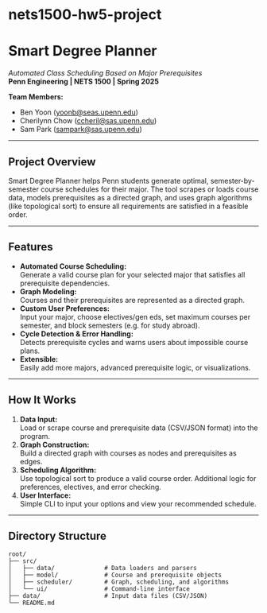 # nets1500-hw5-project

# Smart Degree Planner

_Automated Class Scheduling Based on Major Prerequisites_  
**Penn Engineering | NETS 1500 | Spring 2025**

**Team Members:**  
- Ben Yoon (yoonb@seas.upenn.edu)  
- Cherilynn Chow (ccheril@sas.upenn.edu)  
- Sam Park (sampark@sas.upenn.edu)

---

## Project Overview

Smart Degree Planner helps Penn students generate optimal, semester-by-semester course schedules for their major. The tool scrapes or loads course data, models prerequisites as a directed graph, and uses graph algorithms (like topological sort) to ensure all requirements are satisfied in a feasible order.

---

## Features

- **Automated Course Scheduling:**  
  Generate a valid course plan for your selected major that satisfies all prerequisite dependencies.
- **Graph Modeling:**  
  Courses and their prerequisites are represented as a directed graph.
- **Custom User Preferences:**  
  Input your major, choose electives/gen eds, set maximum courses per semester, and block semesters (e.g. for study abroad).
- **Cycle Detection & Error Handling:**  
  Detects prerequisite cycles and warns users about impossible course plans.
- **Extensible:**  
  Easily add more majors, advanced prerequisite logic, or visualizations.

---

## How It Works

1. **Data Input:**  
   Load or scrape course and prerequisite data (CSV/JSON format) into the program.
2. **Graph Construction:**  
   Build a directed graph with courses as nodes and prerequisites as edges.
3. **Scheduling Algorithm:**  
   Use topological sort to produce a valid course order. Additional logic for preferences, electives, and error checking.
4. **User Interface:**  
   Simple CLI to input your options and view your recommended schedule.

---

## Directory Structure

```text
root/
├── src/
│   ├── data/              # Data loaders and parsers
│   ├── model/             # Course and prerequisite objects
│   ├── scheduler/         # Graph, scheduling, and algorithms
│   └── ui/                # Command-line interface
├── data/                  # Input data files (CSV/JSON)
└── README.md
```

<!-- TODO: -->

<!-- ---

## Getting Started

1. **Clone the repository:**  
   `git clone <nets1500-hw5-project>`

2. **Add course data:**  
   Place your CSV or JSON data files into the `data/` folder.

3. **Compile and run:**  
   - Compile all Java files in `src/`.
   - Run `Main.java` or launch `DegreePlannerUI`.

4. **Use the CLI:**  
   Follow prompts to input your major and preferences, then view your recommended schedule. -->

<!-- TODO: -->

<!-- ---

## Work Breakdown

- **Ben Yoon:**  
  Graph modeling, prerequisite logic, scheduling algorithms (topological sort, load balancing).
- **Cherilynn Chow:**  
  Web scraping & parsing, course data prep (CSV/JSON).
- **Sam Park:**  
  User interface (CLI), displaying schedules, documentation.

---

## Concepts Used

- **Graph and Graph Algorithms** (prerequisite modeling, topological sort)
- **Information Networks** (web scraping and data processing)

---

## Future Extensions

- Support for multiple majors/minors
- Visualization of prerequisite graphs
- Advanced user preferences (semester blocking, elective planning, etc.)
- Handling of ambiguous or complex prerequisites (AND/OR, corequisites)

---

## Contact

Questions? Email a team member or open an issue on the repository. -->
